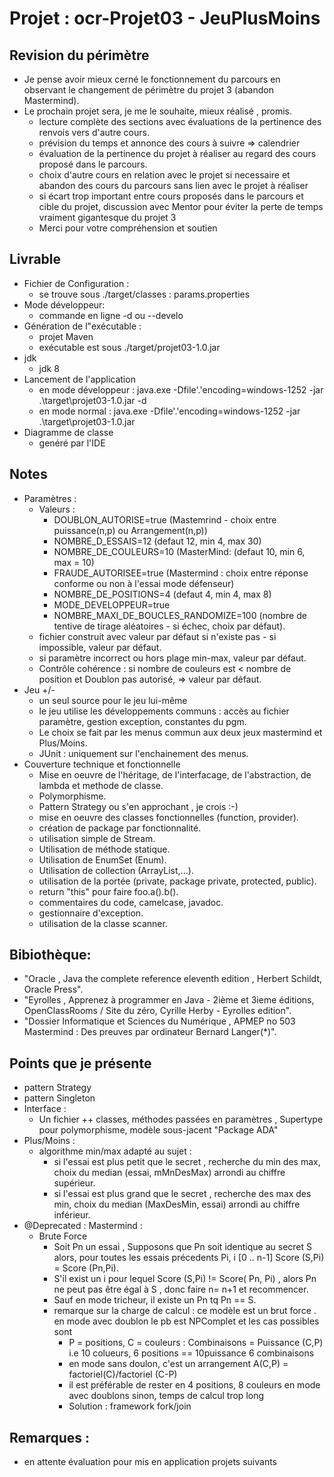 # Projet : ocr-Projet03 - JeuPlusMoins
## Revision du périmètre
- Je pense avoir mieux cerné le fonctionnement du parcours en observant le changement de périmètre du projet 3 (abandon Mastermind).
- Le prochain projet sera, je me le souhaite,  mieux réalisé , promis. 
   - lecture complète des sections avec évaluations de la pertinence des renvois vers d'autre cours.
   - prévision du temps et annonce des cours à suivre => calendrier 
   - évaluation de la pertinence du projet à réaliser au regard des cours proposé dans le parcours.
   - choix d'autre cours en relation avec le projet si necessaire et abandon des cours du parcours sans lien avec le projet à réaliser
   - si écart trop important entre cours proposés dans le parcours et cible du projet, discussion avec Mentor pour éviter la perte de temps vraiment gigantesque du projet  3
   - Merci pour votre compréhension et soutien    
## Livrable
- Fichier de Configuration :
  - se trouve  sous ./target/classes : params.properties
- Mode développeur: 
  - commande en ligne -d  ou --develo
- Génération de l"exécutable :
  - projet Maven
  - exécutable est sous ./target/projet03-1.0.jar
- jdk
  - jdk 8
- Lancement de l'application 
  - en mode développeur : java.exe -Dfile'.'encoding=windows-1252 -jar .\target\projet03-1.0.jar -d
  - en mode normal :  java.exe -Dfile'.'encoding=windows-1252 -jar .\target\projet03-1.0.jar
- Diagramme de classe
  - genéré par l'IDE  
## Notes
- Paramètres :
  - Valeurs :
    - DOUBLON_AUTORISE=true  (Mastemrind - choix entre puissance(n,p) ou Arrangement(n,p))
    - NOMBRE_D_ESSAIS=12     (defaut 12, min 4, max 30)
    - NOMBRE_DE_COULEURS=10   (MasterMind:   (defaut 10, min 6, max = 10)
    - FRAUDE_AUTORISEE=true  (Mastermind : choix entre réponse conforme ou non à l'essai mode défenseur)
    - NOMBRE_DE_POSITIONS=4   (defaut 4, min 4, max 8)
    - MODE_DEVELOPPEUR=true
    - NOMBRE_MAXI_DE_BOUCLES_RANDOMIZE=100  (nombre de tentive de tirage aléatoires - si échec, choix par défaut).
  - fichier construit avec valeur par défaut si n'existe pas - si impossible, valeur par défaut.
  - si paramètre incorrect ou hors plage min-max, valeur par défaut.
  - Contrôle cohérence : si nombre de couleurs est < nombre de position et Doublon pas autorisé, => valeur par défaut.
- Jeu +/-
  - un seul source pour le jeu lui-même
  - le jeu utilise les développements communs : accès au fichier paramètre, gestion exception, constantes du pgm.
  - Le choix se fait par les menus commun aux deux jeux mastermind et Plus/Moins.
  - JUnit :   uniquement sur l'enchainement des menus.
- Couverture technique et fonctionnelle
  - Mise en oeuvre de l'héritage, de l'interfacage, de l'abstraction, de lambda  et methode de classe.
  - Polymorphisme. 
  - Pattern Strategy ou s'en approchant , je crois :-)
  - mise en oeuvre des classes fonctionnelles (function, provider).
  - création de package par fonctionnalité.
  - utilisation simple de Stream. 
  - Utilisation de méthode statique.
  - Utilisation de EnumSet (Enum).
  - Utilisation de collection (ArrayList,...).
  - utilisation de la portée (private, package private, protected, public).
  - return "this" pour faire foo.a().b().
  - commentaires du code, camelcase, javadoc.
  - gestionnaire d'exception.
  - utilisation de la classe scanner.
## Bibiothèque:
  - "Oracle , Java the complete reference eleventh edition , Herbert Schildt, Oracle Press".
  - "Eyrolles , Apprenez à programmer en Java - 2ième et 3ieme éditions, OpenClassRooms / Site du zéro, Cyrille Herby - Eyrolles edition".
  - "Dossier Informatique et Sciences du Numérique , APMEP no 503 Mastermind : Des preuves par ordinateur Bernard Langer(*)".
## Points que je présente
- pattern Strategy
- pattern Singleton
- Interface :
  - Un fichier ++ classes, méthodes passées en paramètres , Supertype pour polymorphisme, modèle sous-jacent "Package ADA"
 - Plus/Moins : 
   - algorithme  min/max adapté au sujet : 
      - si l'essai est plus petit que le secret , recherche du min des max, choix du median (essai, mMnDesMax) arrondi au chiffre supérieur.
      - si l'essai est plus grand que le secret , recherche des max des min, choix du median (MaxDesMin, essai) arrondi au chiffre inférieur.
- @Deprecated : Mastermind : 
  - Brute Force 
    - Soit Pn un essai , Supposons que Pn soit identique au secret S alors, pour toutes les essais précedents Pi, i [0 .. n-1] Score (S,Pi) = Score (Pn,Pi).
    - S'il exist un i pour lequel Score (S,Pi) != Score( Pn, Pi) , alors Pn ne peut pas être égal à S , donc faire n= n+1 et recommencer.
    - Sauf en mode tricheur, il existe un Pn tq Pn == S.
    - remarque sur la charge de calcul : ce modèle est un brut force . en mode avec doublon le pb est NPComplet et les cas possibles sont 
      - P = positions, C = couleurs  :  Combinaisons = Puissance (C,P) i.e 10 colueurs, 6 positions == 10puissance 6 combinaisons
      - en mode sans doulon, c'est un arrangement A(C,P)  = factoriel(C)/factoriel (C-P)
      - il est préférable de rester en 4 positions, 8 couleurs en mode avec doublons sinon, temps de calcul trop long
      - Solution : framework fork/join
## Remarques :
-  en attente évaluation pour mis en application projets suivants   






      
 

 
